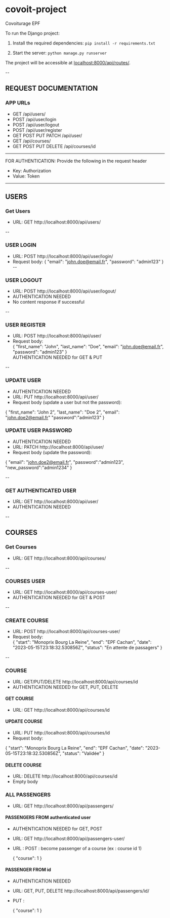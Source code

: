 # covoit-project
Covoiturage EPF

To run the Django project:

1. Install the required dependencies:
`pip install -r requirements.txt`

2. Start the server:
`python manage.py runserver`

The project will be accessible at [localhost:8000/api/routes/](http://localhost:8000/api/routes/).

--

## REQUEST DOCUMENTATION

### APP URLs

- GET /api/users/
- POST /api/user/login
- POST /api/user/logout
- POST /api/user/register
- GET POST PUT PATCH /api/user/
- GET /api/courses/
- GET POST PUT DELETE /api/courses/id

---

FOR AUTHENTICATION: Provide the following in the request header

- Key: Authorization
- Value: Token <token>

---

## USERS

### Get Users

- URL: GET http://localhost:8000/api/users/

--

### USER LOGIN

- URL: POST http://localhost:8000/api/user/login/
- Request body:
{
"email": "john.doe@email.fr",
"password": "admin123"
}
--

### USER LOGOUT

- URL: POST http://localhost:8000/api/user/logout/
- AUTHENTICATION NEEDED
- No content response if successful

--

### USER REGISTER

- URL: POST http://localhost:8000/api/user/
- Request body:  
{
"first_name": "John",
"last_name": "Doe",
"email": "john.doe@email.fr",
"password": "admin123"
}  
AUTHENTICATION NEEDED for GET & PUT

--

### UPDATE USER
- AUTHENTICATION NEEDED
- URL: PUT http://localhost:8000/api/user/
- Request body (update a user but not the password):  

{
"first_name": "John 2",
"last_name": "Doe 2",
"email": "john.doe2@email.fr"
"password":"admin123"
}  

### UPDATE USER PASSWORD
- AUTHENTICATION NEEDED
- URL: PATCH http://localhost:8000/api/user/
- Request body (update the password):  

{
"email": "john.doe2@email.fr",
"password":"admin123",
"new_password":"admin1234"
}  

--

### GET AUTHENTICATED USER

- URL: GET http://localhost:8000/api/user/
- AUTHENTICATION NEEDED

--

## COURSES

### Get Courses

- URL: GET http://localhost:8000/api/courses/

--

### COURSES USER

- URL: GET http://localhost:8000/api/courses-user/
- AUTHENTICATION NEEDED for GET & POST

--

### CREATE COURSE

- URL: POST http://localhost:8000/api/courses-user/
- Request body:  
{
"start": "Monoprix Bourg La Reine",
"end": "EPF Cachan",
"date": "2023-05-15T23:18:32.530856Z",
"status": "En attente de passagers"
}  

--

### COURSE

- URL: GET/PUT/DELETE http://localhost:8000/api/courses/id
- AUTHENTICATION NEEDED for GET, PUT, DELETE

#### GET COURSE

- URL: GET http://localhost:8000/api/courses/id

#### UPDATE COURSE

- URL: PUT http://localhost:8000/api/courses/id
- Request body:  

{
"start": "Monoprix Bourg La Reine",
"end": "EPF Cachan",
"date": "2023-05-15T23:18:32.530856Z",
"status": "Validée"
}

#### DELETE COURSE

- URL: DELETE http://localhost:8000/api/courses/id
- Empty body  

### ALL PASSENGERS

- URL: GET http://localhost:8000/api/passengers/


#### PASSENGERS FROM authenticated user
- AUTHENTICATION NEEDED for GET, POST

- URL: GET http://localhost:8000/api/passengers-user/

- URL : POST : become passenger of a course (ex : course id 1)

    {
        "course": 1
    }

#### PASSENGER FROM id
- AUTHENTICATION NEEDED

- URL: GET, PUT, DELETE http://localhost:8000/api/passengers/id/

- PUT :

    {
        "course": 1
    }
